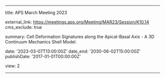 
---
title: APS March Meeting 2023

external_link: https://meetings.aps.org/Meeting/MAR23/Session/K10.14
cms_exclude: true

summary: Cell Deformation Signatures along the Apical-Basal Axis - A 3D Continuum Mechanics Shell Model.

date: '2023-03-07T13:00:00Z'
date_end: '2030-06-02T15:00:00Z'
publishDate: '2017-01-01T00:00:00Z'

view: 2

---

